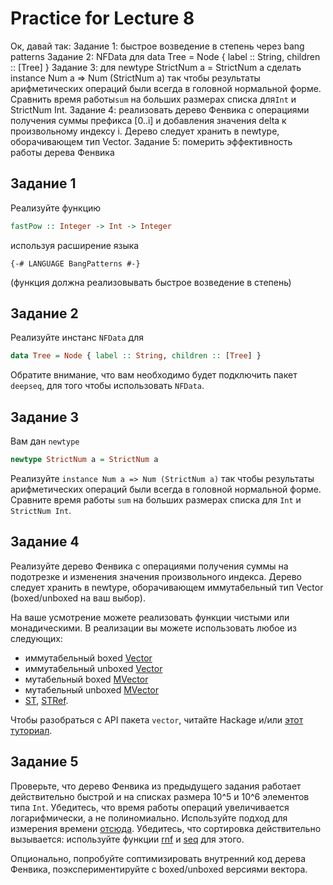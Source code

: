 # Practice for Lecture 8

Ок, давай так:
Задание 1: быстрое возведение в степень через bang patterns
Задание 2: NFData для data Tree = Node { label :: String, children :: [Tree] }
Задание 3: для newtype StrictNum a = StrictNum a сделать instance Num a => Num (StrictNum a) так чтобы результаты арифметических операций были всегда в головной нормальной форме. Сравнить время работы`sum` на больших размерах списка для`Int` и StrictNum Int.
Задание 4: реализовать дерево Фенвика с операциями получения суммы префикса [0..i] и добавления значения delta к произвольному индексу i.
Дерево следует хранить в newtype, оборачивающем тип Vector.
Задание 5: померить эффективность работы дерева Фенвика

## Задание 1

Реализуйте функцию 
```haskell
fastPow :: Integer -> Int -> Integer
```
используя расширение языка
```
{-# LANGUAGE BangPatterns #-}
```
(функция должна реализовывать быстрое возведение в степень)

## Задание 2
Реализуйте инстанс `NFData` для 
```haskell
data Tree = Node { label :: String, children :: [Tree] }
```

Обратите внимание, что вам необходимо будет подключить пакет `deepseq`, для того чтобы использовать `NFData`.

## Задание 3
Вам дан `newtype`
```haskell
newtype StrictNum a = StrictNum a
```

Реализуйте `instance Num a => Num (StrictNum a)` так чтобы результаты арифметических операций были всегда в головной нормальной форме.
Сравните время работы `sum` на больших размерах списка для `Int` и `StrictNum Int`.

## Задание 4

Реализуйте дерево Фенвика с операциями получения суммы на подотрезке и изменения значения произвольного индекса.
Дерево следует хранить в newtype, оборачивающем иммутабельный тип Vector (boxed/unboxed на ваш выбор).

На ваше усмотрение можете реализовать функции чистыми или монадическими.
В реализации вы можете использовать любое из следующих:
* иммутабельный boxed [Vector](http://hackage.haskell.org/package/vector-0.12.0.2/docs/Data-Vector.html#t:Vector)
* иммутабельный unboxed [Vector](http://hackage.haskell.org/package/vector-0.12.0.2/docs/Data-Vector-Unboxed.html#t:Vector)
* мутабельный boxed [MVector](http://hackage.haskell.org/package/vector-0.12.0.2/docs/Data-Vector-Mutable.html#t:MVector)
* мутабельный unboxed [MVector](http://hackage.haskell.org/package/vector-0.12.0.2/docs/Data-Vector-Unboxed-Mutable.html#t:MVector)
* [ST](http://hackage.haskell.org/package/base-4.12.0.0/docs/Control-Monad-ST.html#t:ST), [STRef](http://hackage.haskell.org/package/base-4.12.0.0/docs/Data-STRef.html#t:STRef).

Чтобы разобраться с API пакета `vector`, 
читайте Hackage и/или [этот туториал](https://wiki.haskell.org/Numeric_Haskell:_A_Vector_Tutorial).

## Задание 5
Проверьте, что дерево Фенвика из предыдущего задания работает действительно быстрой и на списках размера
10^5 и 10^6 элементов типа `Int`.
Убедитесь, что время работы операций увеличивается логарифмически, а не полиномиально.
Используйте подход для измерения времени [отсюда](https://wiki.haskell.org/Timing_computations).
Убедитесь, что сортировка действительно вызывается: используйте функции [rnf](http://hackage.haskell.org/package/deepseq-1.4.4.0/docs/Control-DeepSeq.html#v:rnf) 
и [seq](http://hackage.haskell.org/package/base-4.12.0.0/docs/Prelude.html#v:seq) для этого.

Опционально, попробуйте соптимизировать внутренний код дерева Фенвика, поэкспериментируйте с boxed/unboxed версиями вектора.
